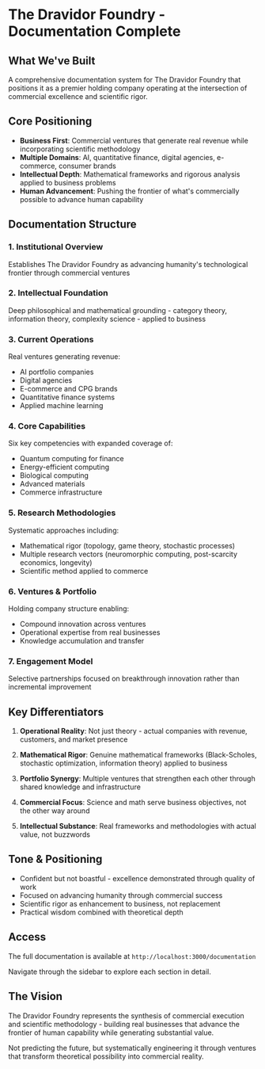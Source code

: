 # The Dravidor Foundry - Documentation Complete

## What We've Built

A comprehensive documentation system for The Dravidor Foundry that positions it as a premier holding company operating at the intersection of commercial excellence and scientific rigor.

## Core Positioning

- **Business First**: Commercial ventures that generate real revenue while incorporating scientific methodology
- **Multiple Domains**: AI, quantitative finance, digital agencies, e-commerce, consumer brands
- **Intellectual Depth**: Mathematical frameworks and rigorous analysis applied to business problems
- **Human Advancement**: Pushing the frontier of what's commercially possible to advance human capability

## Documentation Structure

### 1. Institutional Overview
Establishes The Dravidor Foundry as advancing humanity's technological frontier through commercial ventures

### 2. Intellectual Foundation  
Deep philosophical and mathematical grounding - category theory, information theory, complexity science - applied to business

### 3. Current Operations
Real ventures generating revenue:
- AI portfolio companies
- Digital agencies
- E-commerce and CPG brands
- Quantitative finance systems
- Applied machine learning

### 4. Core Capabilities
Six key competencies with expanded coverage of:
- Quantum computing for finance
- Energy-efficient computing
- Biological computing
- Advanced materials
- Commerce infrastructure

### 5. Research Methodologies
Systematic approaches including:
- Mathematical rigor (topology, game theory, stochastic processes)
- Multiple research vectors (neuromorphic computing, post-scarcity economics, longevity)
- Scientific method applied to commerce

### 6. Ventures & Portfolio
Holding company structure enabling:
- Compound innovation across ventures
- Operational expertise from real businesses
- Knowledge accumulation and transfer

### 7. Engagement Model
Selective partnerships focused on breakthrough innovation rather than incremental improvement

## Key Differentiators

1. **Operational Reality**: Not just theory - actual companies with revenue, customers, and market presence

2. **Mathematical Rigor**: Genuine mathematical frameworks (Black-Scholes, stochastic optimization, information theory) applied to business

3. **Portfolio Synergy**: Multiple ventures that strengthen each other through shared knowledge and infrastructure

4. **Commercial Focus**: Science and math serve business objectives, not the other way around

5. **Intellectual Substance**: Real frameworks and methodologies with actual value, not buzzwords

## Tone & Positioning

- Confident but not boastful - excellence demonstrated through quality of work
- Focused on advancing humanity through commercial success
- Scientific rigor as enhancement to business, not replacement
- Practical wisdom combined with theoretical depth

## Access

The full documentation is available at `http://localhost:3000/documentation`

Navigate through the sidebar to explore each section in detail.

## The Vision

The Dravidor Foundry represents the synthesis of commercial execution and scientific methodology - building real businesses that advance the frontier of human capability while generating substantial value.

Not predicting the future, but systematically engineering it through ventures that transform theoretical possibility into commercial reality.
